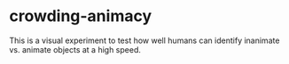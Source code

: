 # crowding-animacy
This is a visual experiment to test how well humans can identify inanimate vs. animate objects at a high speed. 
